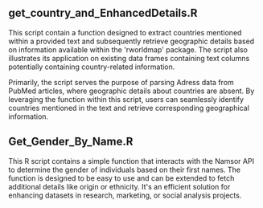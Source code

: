 ## **get_country_and_EnhancedDetails.R**

This script contain a function designed to extract countries mentioned within a provided text and subsequently retrieve geographic details based on information available within the 'rworldmap' package.
The script also illustrates its application on existing data frames containing text columns potentially containing country-related information.

Primarily, the script serves the purpose of parsing Adress data from PubMed articles, where geographic details about countries are absent. By leveraging the function within this script, users can seamlessly identify countries mentioned in the text and retrieve corresponding geographical information.


## **Get_Gender_By_Name.R**

This R script contains a simple function that interacts with the Namsor API to determine the gender of individuals based on their first names. The function is designed to be easy to use and can be extended to fetch additional details like origin or ethnicity. It's an efficient solution for enhancing datasets in research, marketing, or social analysis projects.